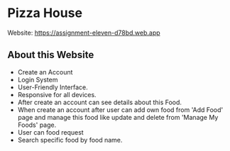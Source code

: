 # Pizza House

Website: https://assignment-eleven-d78bd.web.app

## About this Website

- Create an Account
- Login System
- User-Friendly Interface.
- Responsive for all devices.
- After create an account can see details about this Food.
- When create an account after user can add own food from 'Add Food' page and manage this food like update and delete from 'Manage My Foods' page.
- User can food request 
- Search specific food by food name.
